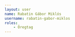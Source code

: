 ```yaml
---
layout: user
name: Rabatin Gábor Miklós
username: rabatin-gabor-miklos
roles:
    - Öregtag
---
```

